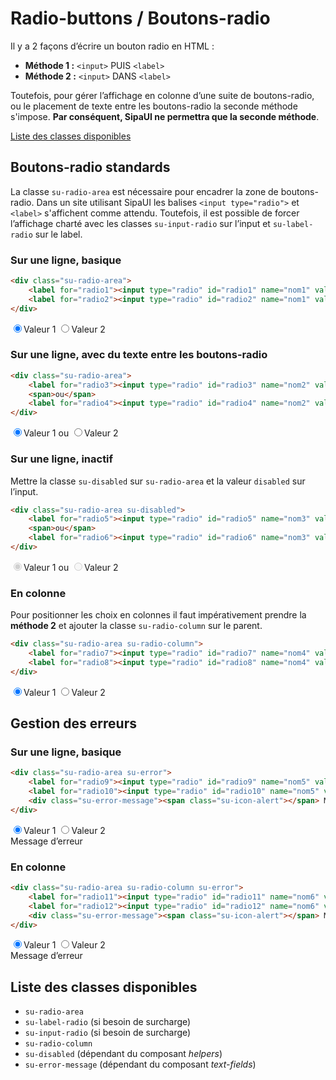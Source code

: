 # Radio-buttons / Boutons-radio

Il y a 2 façons d’écrire un bouton radio en HTML&nbsp;:
- **Méthode 1&nbsp;:** `<input>` PUIS `<label>`
- **Méthode 2&nbsp;:** `<input>` DANS `<label>`

Toutefois, pour gérer l’affichage en colonne d’une suite de boutons-radio, ou le placement de texte entre les boutons-radio la seconde méthode s'impose. **Par conséquent, SipaUI ne permettra que la seconde méthode**.

<a href="#liste-classes" target="_self" class="su-link-button">Liste des classes disponibles</a>

<!-- STORY -->

## Boutons-radio standards

La classe `su-radio-area` est nécessaire pour encadrer la zone de boutons-radio. Dans un site utilisant SipaUI les balises `<input type="radio">` et `<label>` s'affichent comme attendu. Toutefois, il est possible de forcer l’affichage charté avec les classes `su-input-radio` sur l’input et `su-label-radio` sur le label.


### Sur une ligne, basique

```html
<div class="su-radio-area">
	<label for="radio1"><input type="radio" id="radio1" name="nom1" value="Valeur 1" checked>Valeur 1</label>
	<label for="radio2"><input type="radio" id="radio2" name="nom1" value="Valeur 2">Valeur 2</label>
</div>
```
<div class="su-radio-area">
	<label for="radio1"><input type="radio" id="radio1" name="nom1" value="Valeur 1" checked>Valeur 1</label>
	<label for="radio2"><input type="radio" id="radio2" name="nom1" value="Valeur 2">Valeur 2</label>
</div>

### Sur une ligne, avec du texte entre les boutons-radio

```html
<div class="su-radio-area">
	<label for="radio3"><input type="radio" id="radio3" name="nom2" value="Valeur 1" checked>Valeur 1</label>
	<span>ou</span>
	<label for="radio4"><input type="radio" id="radio4" name="nom2" value="Valeur 2">Valeur 2</label>
</div>
```

<div class="su-radio-area">
	<label for="radio3"><input type="radio" id="radio3" name="nom2" value="Valeur 1" checked>Valeur 1</label>
	<span>ou</span>
	<label for="radio4"><input type="radio" id="radio4" name="nom2" value="Valeur 2">Valeur 2</label>
</div>

### Sur une ligne, inactif

Mettre la classe `su-disabled` sur `su-radio-area` et la valeur `disabled` sur l’input.

```html
<div class="su-radio-area su-disabled">
	<label for="radio5"><input type="radio" id="radio5" name="nom3" value="Valeur 1" checked disabled>Valeur 1</label>
	<span>ou</span>
	<label for="radio6"><input type="radio" id="radio6" name="nom3" value="Valeur 2" disabled>Valeur 2</label>
</div>
```
<div class="su-radio-area su-disabled">
	<label for="radio5"><input type="radio" id="radio5" name="nom3" value="Valeur 1" checked disabled>Valeur 1</label>
	<span>ou</span>
	<label for="radio6"><input type="radio" id="radio6" name="nom3" value="Valeur 2" disabled>Valeur 2</label>
</div>

### En colonne

Pour positionner les choix en colonnes il faut impérativement prendre la **méthode 2** et ajouter la classe `su-radio-column` sur le parent.

```html
<div class="su-radio-area su-radio-column">
	<label for="radio7"><input type="radio" id="radio7" name="nom4" value="Valeur 1" checked>Valeur 1</label>
	<label for="radio8"><input type="radio" id="radio8" name="nom4" value="Valeur 2">Valeur 2</label>
</div>
```
<div class="su-radio-area su-radio-column">
	<label for="radio7"><input type="radio" id="radio7" name="nom4" value="Valeur 1" checked>Valeur 1</label>
	<label for="radio8"><input type="radio" id="radio8" name="nom4" value="Valeur 2">Valeur 2</label>
</div>

## Gestion des erreurs

### Sur une ligne, basique

```html
<div class="su-radio-area su-error">
	<label for="radio9"><input type="radio" id="radio9" name="nom5" value="Valeur 1" checked>Valeur 1</label>
	<label for="radio10"><input type="radio" id="radio10" name="nom5" value="Valeur 2">Valeur 2</label>
	<div class="su-error-message"><span class="su-icon-alert"></span> Message d’erreur</div>
</div>
```
<div class="su-radio-area su-error">
	<label for="radio9"><input type="radio" id="radio9" name="nom5" value="Valeur 1" checked>Valeur 1</label>
	<label for="radio10"><input type="radio" id="radio10" name="nom5" value="Valeur 2">Valeur 2</label>
	<div class="su-error-message"><span class="su-icon-alert"></span> Message d’erreur</div>
</div>


### En colonne

```html
<div class="su-radio-area su-radio-column su-error">
	<label for="radio11"><input type="radio" id="radio11" name="nom6" value="Valeur 1" checked>Valeur 1</label>
	<label for="radio12"><input type="radio" id="radio12" name="nom6" value="Valeur 2">Valeur 2</label>
	<div class="su-error-message"><span class="su-icon-alert"></span> Message d’erreur</div>
</div>
```
<div class="su-radio-area su-radio-column su-error">
	<label for="radio11"><input type="radio" id="radio11" name="nom6" value="Valeur 1" checked>Valeur 1</label>
	<label for="radio12"><input type="radio" id="radio12" name="nom6" value="Valeur 2">Valeur 2</label>
	<div class="su-error-message"><span class="su-icon-alert"></span> Message d’erreur</div>
</div>


<div id="liste-classes">

## Liste des classes disponibles
- `su-radio-area`
- `su-label-radio` (si besoin de surcharge)
- `su-input-radio` (si besoin de surcharge)
- `su-radio-column`
- `su-disabled` (dépendant du composant *helpers*)
- `su-error-message` (dépendant du composant *text-fields*)

</div>
